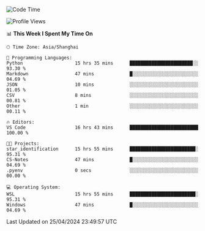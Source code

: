 <!--START_SECTION:waka-->
![Code Time](http://img.shields.io/badge/Code%20Time-1%2C643%20hrs%2049%20mins-blue)

![Profile Views](http://img.shields.io/badge/Profile%20Views-9-blue)

📊 **This Week I Spent My Time On** 

```text
🕑︎ Time Zone: Asia/Shanghai

💬 Programming Languages: 
Python                   15 hrs 35 mins      ███████████████████████░░   93.30 % 
Markdown                 47 mins             █░░░░░░░░░░░░░░░░░░░░░░░░   04.69 % 
JSON                     10 mins             ░░░░░░░░░░░░░░░░░░░░░░░░░   01.05 % 
CSV                      8 mins              ░░░░░░░░░░░░░░░░░░░░░░░░░   00.81 % 
Other                    1 min               ░░░░░░░░░░░░░░░░░░░░░░░░░   00.11 % 

🔥 Editors: 
VS Code                  16 hrs 43 mins      █████████████████████████   100.00 % 

🐱‍💻 Projects: 
star_identification      15 hrs 55 mins      ████████████████████████░   95.31 % 
CS-Notes                 47 mins             █░░░░░░░░░░░░░░░░░░░░░░░░   04.69 % 
.pyenv                   0 secs              ░░░░░░░░░░░░░░░░░░░░░░░░░   00.00 % 

💻 Operating System: 
WSL                      15 hrs 55 mins      ████████████████████████░   95.31 % 
Windows                  47 mins             █░░░░░░░░░░░░░░░░░░░░░░░░   04.69 % 
```


 Last Updated on 25/04/2024 23:49:57 UTC
<!--END_SECTION:waka-->